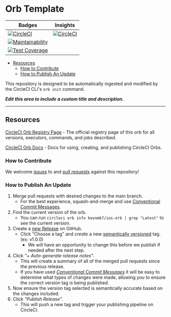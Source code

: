 # Orb Template

| Badges  | Insights |
| ------------- | ------------- |
| [![CircleCI][circleci_main]][circle_project] | [![CircleCI][insights]][insights_snapshot] |
| [![Maintainability][maintainability_badge]][maintainability] | |
| [![Test Coverage][test_coverage_badge]][test_coverage] | |

- [Resources](#resources)
    - [How to Contribute](#how-to-contribute)
    - [How to Publish An Update](#how-to-publish-an-update)

This repository is designed to be automatically ingested and modified by the CircleCI CLI's `orb init` command.

_**Edit this area to include a custom title and description.**_

---

## Resources

[CircleCI Orb Registry Page](https://circleci.com/orbs/registry/orb/kevnm67/ios-orb) - The official registry page of this orb for all versions, executors, commands, and jobs described.

[CircleCI Orb Docs](https://circleci.com/docs/2.0/orb-intro/#section=configuration) - Docs for using, creating, and publishing CircleCI Orbs.

### How to Contribute

We welcome [issues](https://github.com/kevnm67/ios-orb/issues) to and [pull requests](https://github.com/kevnm67/ios-orb/pulls) against this repository!

### How to Publish An Update

1. Merge pull requests with desired changes to the main branch.
    - For the best experience, squash-and-merge and use [Conventional Commit Messages](https://conventionalcommits.org/).
2. Find the current version of the orb.
    - You can run `circleci orb info kevnm67/ios-orb | grep "Latest"` to see the current version.
3. Create a [new Release](https://github.com/kevnm67/ios-orb/releases/new) on GitHub.
    - Click "Choose a tag" and _create_ a new [semantically versioned](http://semver.org/) tag. (ex: v1.0.0)
      - We will have an opportunity to change this before we publish if needed after the next step.
4. Click _"+ Auto-generate release notes"_.
    - This will create a summary of all of the merged pull requests since the previous release.
    - If you have used _[Conventional Commit Messages](https://conventionalcommits.org/)_ it will be easy to determine what types of changes were made, allowing you to ensure the correct version tag is being published.
5. Now ensure the version tag selected is semantically accurate based on the changes included.
6. Click _"Publish Release"_.
    - This will push a new tag and trigger your publishing pipeline on CircleCI.

[circle_project]: https://dl.circleci.com/status-badge/redirect/gh/kevnm67/ios-orb/tree/main
[circleci_main]: https://dl.circleci.com/status-badge/img/gh/kevnm67/ios-orb/tree/main.svg?style=svg

[insights_snapshot]: https://circleci.com/orbs/registry/orb/kevnm67/ios-orb
[insights]: https://badges.circleci.com/orbs/kevnm67/ios-orb.svg

[maintainability]: https://codeclimate.com/github/kevnm67/ios-orb/maintainability
[maintainability_badge]: https://api.codeclimate.com/v1/badges/1cfc2fcff5164444fd22/maintainability

[test_coverage]: https://codeclimate.com/github/kevnm67/ios-orb/test_coverage
[test_coverage_badge]: https://api.codeclimate.com/v1/badges/1cfc2fcff5164444fd22/test_coverage
